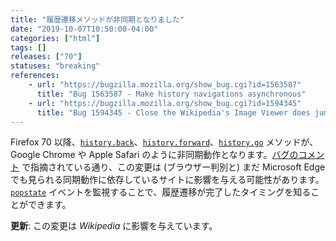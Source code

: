 ```yaml
---
title: "履歴遷移メソッドが非同期となりました"
date: "2019-10-07T10:50:00-04:00"
categories: ["html"]
tags: []
releases: ["70"]
statuses: "breaking"
references:
    - url: "https://bugzilla.mozilla.org/show_bug.cgi?id=1563587"
      title: "Bug 1563587 - Make history navigations asynchronous"
    - url: "https://bugzilla.mozilla.org/show_bug.cgi?id=1594345"
      title: "Bug 1594345 - Close the Wikipedia's Image Viewer does jump page to top"
---
```

Firefox 70 以降、[`history.back`](https://developer.mozilla.org/docs/Web/API/History/back)、[`history.forward`](https://developer.mozilla.org/docs/Web/API/History/forward)、[`history.go`](https://developer.mozilla.org/docs/Web/API/History/go) メソッドが、Google Chrome や Apple Safari のように非同期動作となります。[バグのコメント](https://bugzilla.mozilla.org/show_bug.cgi?id=1563587#c26) で指摘されている通り、この変更は (ブラウザー判別と) まだ Microsoft Edge でも見られる同期動作に依存しているサイトに影響を与える可能性があります。[`popstate`](https://developer.mozilla.org/docs/Web/API/Window/popstate_event) イベントを監視することで、履歴遷移が完了したタイミングを知ることができます。

**更新**: この変更は *Wikipedia* に影響を与えています。
